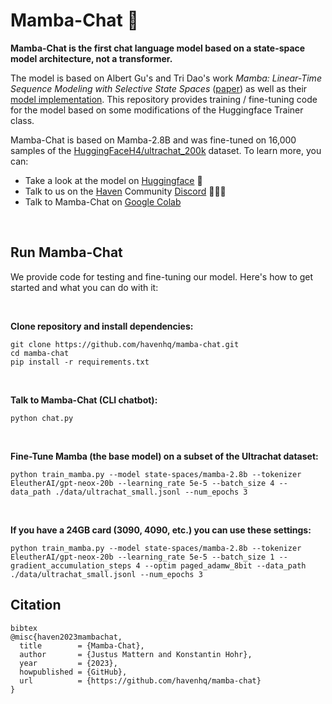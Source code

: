 # Mamba-Chat 🐍

**Mamba-Chat is the first chat language model based on a state-space model architecture, not a transformer.**

The model is based on Albert Gu's and Tri Dao's work *Mamba: Linear-Time Sequence Modeling with Selective State Spaces* ([paper](https://arxiv.org/pdf/2312.00752.pdf)) as well as their [model implementation](https://github.com/state-spaces/mamba). This repository provides training / fine-tuning code for the model based on some modifications of the Huggingface Trainer class.

Mamba-Chat is based on Mamba-2.8B and was fine-tuned on 16,000 samples of the [HuggingFaceH4/ultrachat_200k](https://huggingface.co/datasets/HuggingFaceH4/ultrachat_200k) dataset. To learn more, you can:

- Take a look at the model on [Huggingface](https://huggingface.co/havenhq/mamba-chat) 🤗
- Talk to us on the [Haven](https://haven.run/) Community [Discord](https://discord.com/invite/JDjbfp6q2G) 🧑‍🤝‍🧑
- Talk to Mamba-Chat on [Google Colab](https://colab.research.google.com/drive/1dUlEYnRbgJYg4_kofNpsCddLCh6vltNK?usp=sharing)


<br>

## Run Mamba-Chat

We provide code for testing and fine-tuning our model. Here's how to get started and what you can do with it:

<br>


**Clone repository and install dependencies:**
```
git clone https://github.com/havenhq/mamba-chat.git
cd mamba-chat
pip install -r requirements.txt
```

<br>

**Talk to Mamba-Chat (CLI chatbot):**
```
python chat.py
```

<br>

**Fine-Tune Mamba (the base model) on a subset of the Ultrachat dataset:**
```
python train_mamba.py --model state-spaces/mamba-2.8b --tokenizer EleutherAI/gpt-neox-20b --learning_rate 5e-5 --batch_size 4 --data_path ./data/ultrachat_small.jsonl --num_epochs 3
```

<br>

**If you have a 24GB card (3090, 4090, etc.) you can use these settings:**
```
python train_mamba.py --model state-spaces/mamba-2.8b --tokenizer EleutherAI/gpt-neox-20b --learning_rate 5e-5 --batch_size 1 --gradient_accumulation_steps 4 --optim paged_adamw_8bit --data_path ./data/ultrachat_small.jsonl --num_epochs 3
```

## Citation

```
bibtex
@misc{haven2023mambachat,
  title        = {Mamba-Chat},
  author       = {Justus Mattern and Konstantin Hohr},
  year         = {2023},
  howpublished = {GitHub},
  url          = {https://github.com/havenhq/mamba-chat}
}
```

